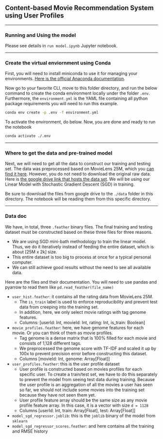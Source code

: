 ## Content-based Movie Recommendation System using User Profiles
----

### Running and Using the model

Please see details in `run model.ipynb` Jupyter notebook.

---

### Create the virtual enviornment using Conda

First, you will need to install miniconda to use it for managing your environments. [Here is the official Anaconda documentation](https://docs.conda.io/en/latest/miniconda.html).

Now go to your favorite CLI, move to this folder directory, and run the below command to create the conda environment locally under the folder `.env`. Furthermore, the `environment.yml` is the YAML file containing all python package requirements you will need to run this example.
```bash
conda env create -p .env -f environment.yml
```

To activate the environment, do below. Now, you are done and ready to run the notebook
```bash
conda activate ./.env
```

----

### Where to get the data and pre-trained model

Next, we will need to get all the data to construct our training and testing set. The data was preprocessed based on MovieLens 25M, which you [can find it here](https://grouplens.org/datasets/movielens/). However, you do not need to download the original raw data. Here is [the google drive link that hosts the data set](https://drive.google.com/drive/folders/1F7kHWFI8KMOe_c_vVn462zBYH0jXqd6r?usp=sharing). We will be using our Linear Model with Stochastic Gradient Descent (SGD) in training.

Be sure to download the files from google drive to the `./data` folder in this directory. The notebook will be reading them from this specific directory.

----

### Data doc

We have, in total, three `.feather` binary files. The final training and testing dataset must be constructed based on these three files for three reasons.
- We are using SGD mini-bath methodology to train the linear model. Thus, we do it iteratively instead of feeding the entire dataset, which is about [25M x 2k] size.
- This entire dataset is too big to process at once for a typical personal computer.
- We can still achieve good results without the need to see all available data.

Here are the files and their documentation.
You will need to use pandas and pyarrow to read them like `pd.read_feather(file_name)`
- `user_hist.feather`: it contains all the rating data from MovieLens 25M.
    - The `is_train` label is used to enforce reproducibility and prevent test data from creeping into the training set.
    - In addition, here, we only select movie ratings with tag genome features.
    - Columns: [userId: Int, movieId: Int, rating: Int, is_train: Boolean]
- `movie_profiles.feather`: here, we have genome features for each movie. Or you can think of them as movie profiles.
    - Tag genome is a dense matrix that is 100% filled for each movie and consists of 1,128 different tags.
    - We preprocessed the genome score with TF-IDF and scaled it up by 100x to prevent precision error before constructing this dataset.
    - Columns [movieId: Int, genome: Array[Float]]
- `user_profiles.feather`: this is the user profile dataset
    - User profile is constructed based on movies profiles for each specific user.
    To create a train/test set, we have to do this separately to prevent the model from seeing test data during training. Because the user profile is an aggregation of all the movies a user has seen so far, we should not include some movies into the training set because they have not seen them yet.
    - User profile feature array should be the same size as any movie profile feature array. In this case, it is a vector with size `d = 1128`
    - Columns [userId: Int, train: Array[Float], test: Array[Float]]
- `model_sgd_regressor.joblib`: this is the `joblib` binary of the model from `sklearn`
- `model_sgd_regressor_scores.feather`: and here contains all the training and RMSE history
